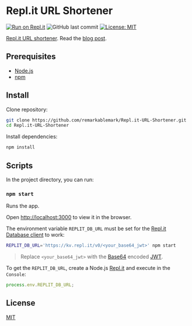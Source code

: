 # Repl.it URL Shortener

[![Run on Repl.it](https://repl.it/badge/github/remarkablemark/Repl.it-URL-Shortener)](https://repl.it/github/remarkablemark/URL-Shortener)
![GitHub last commit](https://img.shields.io/github/last-commit/remarkablemark/Repl.it-URL-Shortener)
[![License: MIT](https://img.shields.io/badge/License-MIT-blue.svg)](https://opensource.org/licenses/MIT)

[Repl.it URL shortener](https://repl.it/@remarkablemark/URL-Shortener). Read the [blog post](https://remarkablemark.org/blog/2021/01/08/replit-url-shortener/).

## Prerequisites

- [Node.js](https://nodejs.org/)
- [npm](https://www.npmjs.com/get-npm)

## Install

Clone repository:

```sh
git clone https://github.com/remarkablemark/Repl.it-URL-Shortener.git
cd Repl.it-URL-Shortener
```

Install dependencies:

```sh
npm install
```

## Scripts

In the project directory, you can run:

### `npm start`

Runs the app.

Open [http://localhost:3000](http://localhost:3000) to view it in the browser.

The environment variable `REPLIT_DB_URL` must be set for the [Repl.it Database client](https://github.com/replit/database-node) to work:

```sh
REPLIT_DB_URL='https://kv.repl.it/v0/<your_base64_jwt>' npm start
```

> Replace `<your_base64_jwt>` with the [Base64](https://wikipedia.org/wiki/Base64) encoded [JWT](https://wikipedia.org/wiki/JSON_Web_Token).

To get the `REPLIT_DB_URL`, create a Node.js [Repl.it](https://repl.it/) and execute in the `Console`:

```js
process.env.REPLIT_DB_URL;
```

## License

[MIT](LICENSE)
